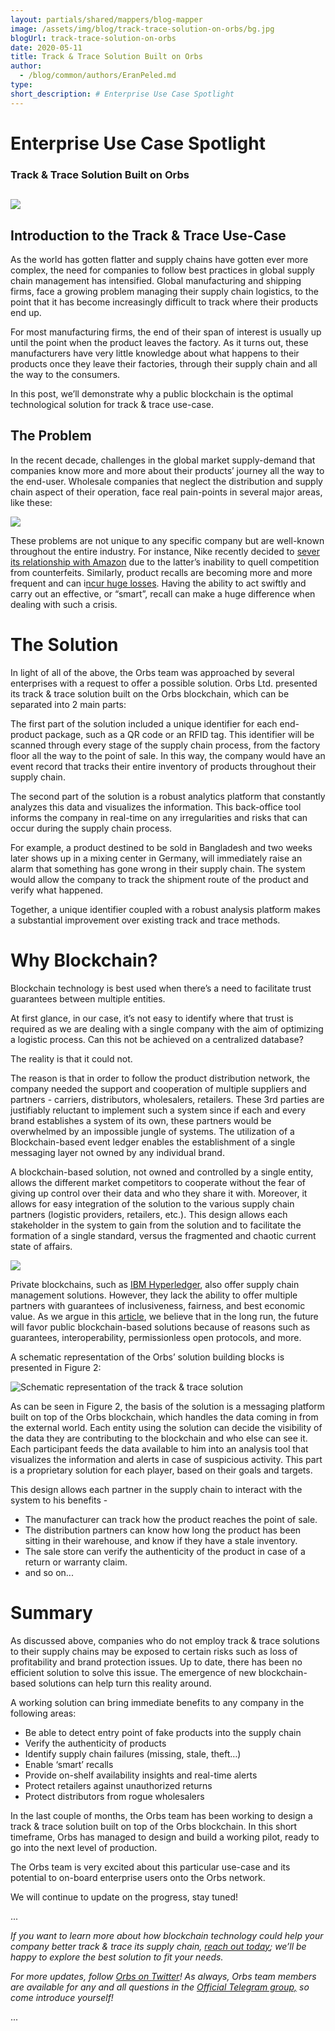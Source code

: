 ```yaml
---
layout: partials/shared/mappers/blog-mapper
image: /assets/img/blog/track-trace-solution-on-orbs/bg.jpg
blogUrl: track-trace-solution-on-orbs
date: 2020-05-11
title: Track & Trace Solution Built on Orbs
author:
  - /blog/common/authors/EranPeled.md
type:
short_description: # Enterprise Use Case Spotlight
---
```


# Enterprise Use Case Spotlight

### Track & Trace Solution Built on Orbs

## ![](/assets/img/blog/track-trace-solution-on-orbs/whitebannertt.jpg)

## Introduction to the Track & Trace Use-Case

As the world has gotten flatter and supply chains have gotten ever more complex, the need for companies to follow best practices in global supply chain management has intensified. Global manufacturing and shipping firms, face a growing problem managing their supply chain logistics, to the point that it has become increasingly difficult to track where their products end up.

For most manufacturing firms, the end of their span of interest is usually up until the point when the product leaves the factory. As it turns out, these manufacturers have very little knowledge about what happens to their products once they leave their factories, through their supply chain and all the way to the consumers.

In this post, we’ll demonstrate why a public blockchain is the optimal technological solution for track & trace use-case.

## The Problem

In the recent decade, challenges in the global market supply-demand that companies know more and more about their products’ journey all the way to the end-user. Wholesale companies that neglect the distribution and supply chain aspect of their operation, face real pain-points in several major areas, like these:

![](/assets/img/blog/track-trace-solution-on-orbs/fafafafa-1030x718.jpg)

These problems are not unique to any specific company but are well-known throughout the entire industry. For instance, Nike recently decided to [sever its relationship with Amazon](https://www.fool.com/investing/2019/11/25/why-amazon-losing-nike-highlights-a-major-risk.aspx) due to the latter’s inability to quell competition from counterfeits. Similarly, product recalls are becoming more and more frequent and can i[ncur huge losses](https://www.kiplinger.com/slideshow/investing/T018-S001-20-dividend-stocks-to-fund-20-years-of-retirement/index.html). Having the ability to act swiftly and carry out an effective, or “smart”, recall can make a huge difference when dealing with such a crisis.

# The Solution

In light of all of the above, the Orbs team was approached by several enterprises with a request to offer a possible solution. Orbs Ltd. presented its track & trace solution built on the Orbs blockchain, which can be separated into 2 main parts:

The first part of the solution included a unique identifier for each end-product package, such as a QR code or an RFID tag. This identifier will be scanned through every stage of the supply chain process, from the factory floor all the way to the point of sale. In this way, the company would have an event record that tracks their entire inventory of products throughout their supply chain.

The second part of the solution is a robust analytics platform that constantly analyzes this data and visualizes the information. This back-office tool informs the company in real-time on any irregularities and risks that can occur during the supply chain process.

For example, a product destined to be sold in Bangladesh and two weeks later shows up in a mixing center in Germany, will immediately raise an alarm that something has gone wrong in their supply chain. The system would allow the company to track the shipment route of the product and verify what happened.

Together, a unique identifier coupled with a robust analysis platform makes a substantial improvement over existing track and trace methods.

# Why Blockchain?

Blockchain technology is best used when there’s a need to facilitate trust guarantees between multiple entities.

At first glance, in our case, it’s not easy to identify where that trust is required as we are dealing with a single company with the aim of optimizing a logistic process. Can this not be achieved on a centralized database?

The reality is that it could not.

The reason is that in order to follow the product distribution network, the company needed the support and cooperation of multiple suppliers and partners - carriers, distributors, wholesalers, retailers. These 3rd parties are justifiably reluctant to implement such a system since if each and every brand establishes a system of its own, these partners would be overwhelmed by an impossible jungle of systems. The utilization of a Blockchain-based event ledger enables the establishment of a single messaging layer not owned by any individual brand.

A blockchain-based solution, not owned and controlled by a single entity, allows the different market competitors to cooperate without the fear of giving up control over their data and who they share it with. Moreover, it allows for easy integration of the solution to the various supply chain partners (logistic providers, retailers, etc.). This design allows each stakeholder in the system to gain from the solution and to facilitate the formation of a single standard, versus the fragmented and chaotic current state of affairs.

![](/assets/img/blog/track-trace-solution-on-orbs/8888Asset-8-100-scaled.jpg)

Private blockchains, such as [IBM Hyperledger](https://www.ibm.com/blockchain/industries/supply-chain), also offer supply chain management solutions. However, they lack the ability to offer multiple partners with guarantees of inclusiveness, fairness, and best economic value. As we argue in this [article](https://www.orbs.com/private-vs-public-blockchain/), we believe that in the long run, the future will favor public blockchain-based solutions because of reasons such as guarantees, interoperability, permissionless open protocols, and more.

A schematic representation of the Orbs’ solution building blocks is presented in Figure 2:

![Schematic representation of the track & trace solution](/assets/img/blog/track-trace-solution-on-orbs/8888Asset-9-100-scaled.jpg)

As can be seen in Figure 2, the basis of the solution is a messaging platform built on top of the Orbs blockchain, which handles the data coming in from the external world. Each entity using the solution can decide the visibility of the data they are contributing to the blockchain and who else can see it. Each participant feeds the data available to him into an analysis tool that visualizes the information and alerts in case of suspicious activity. This part is a proprietary solution for each player, based on their goals and targets.

This design allows each partner in the supply chain to interact with the system to his benefits -

- The manufacturer can track how the product reaches the point of sale.
- The distribution partners can know how long the product has been sitting in their warehouse, and know if they have a stale inventory.
- The sale store can verify the authenticity of the product in case of a return or warranty claim.
- and so on...

# Summary

As discussed above, companies who do not employ track & trace solutions to their supply chains may be exposed to certain risks such as loss of profitability and brand protection issues. Up to date, there has been no efficient solution to solve this issue. The emergence of new blockchain-based solutions can help turn this reality around.

A working solution can bring immediate benefits to any company in the following areas:

- Be able to detect entry point of fake products into the supply chain
- Verify the authenticity of products
- Identify supply chain failures (missing, stale, theft…)
- Enable ‘smart’ recalls
- Provide on-shelf availability insights and real-time alerts
- Protect retailers against unauthorized returns
- Protect distributors from rogue wholesalers

In the last couple of months, the Orbs team has been working to design a track & trace solution built on top of the Orbs blockchain. In this short timeframe, Orbs has managed to design and build a working pilot, ready to go into the next level of production.

The Orbs team is very excited about this particular use-case and its potential to on-board enterprise users onto the Orbs network.

We will continue to update on the progress, stay tuned!

...

_If you want to learn more about how blockchain technology could help your company better track & trace its supply chain, [reach out today](mailto:hello@orbs.com); we’ll be happy to explore the best solution to fit your needs._

_For more updates, follow [Orbs on Twitter](https://twitter.com/orbs_network)! As always, Orbs team members are available for any and all questions in the [Official Telegram group,](https://t.me/OrbsNetwork) so come introduce yourself!_

...

